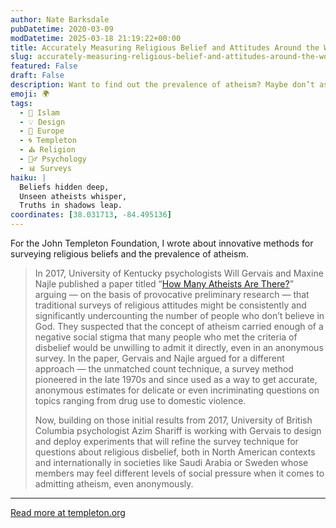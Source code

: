 ```yaml
---
author: Nate Barksdale
pubDatetime: 2020-03-09
modDatetime: 2025-03-18 21:19:22+00:00
title: Accurately Measuring Religious Belief and Attitudes Around the World
slug: accurately-measuring-religious-belief-and-attitudes-around-the-world
featured: False
draft: False
description: Want to find out the prevalence of atheism? Maybe don’t ask.
emoji: 🌍
tags:
  - 🌙 Islam
  - 💡 Design
  - 🍷 Europe
  - 🌀 Templeton
  - ⛪ Religion
  - 🧘‍♂️ Psychology
  - 📊 Surveys
haiku: |
  Beliefs hidden deep,  
  Unseen atheists whisper,  
  Truths in shadows leap.
coordinates: [38.031713, -84.495136]
---
```


For the John Templeton Foundation, I wrote about innovative methods for surveying religious beliefs and the prevalence of atheism.

> In 2017, University of Kentucky psychologists Will Gervais and Maxine Najle published a paper titled “[How Many Atheists Are There?](https://journals.sagepub.com/doi/full/10.1177/1948550617707015)” arguing — on the basis of provocative preliminary research — that traditional surveys of religious attitudes might be consistently and significantly undercounting the number of people who don’t believe in God. They suspected that the concept of atheism carried enough of a negative social stigma that many people who met the criteria of disbelief would be unwilling to admit it directly, even in an anonymous survey. In the paper, Gervais and Najle argued for a different approach — the unmatched count technique, a survey method pioneered in the late 1970s and since used as a way to get accurate, anonymous estimates for delicate or even incriminating questions on topics ranging from drug use to domestic violence.
>
> Now, building on those initial results from 2017, University of British Columbia psychologist Azim Shariff is working with Gervais to design and deploy experiments that will refine the survey technique for questions about religious disbelief, both in North American contexts and internationally in societies like Saudi Arabia or Sweden whose members may feel different levels of social pressure when it comes to admitting atheism, even anonymously.

---

[Read more at templeton.org](https://www.templeton.org/grant/accurately-measuring-religious-belief-and-attitudes-around-the-world)
